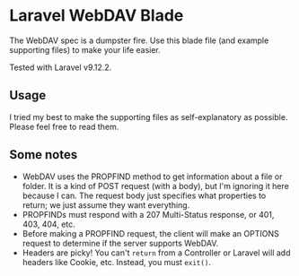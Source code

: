 # Laravel WebDAV Blade

The WebDAV spec is a dumpster fire. Use this blade file (and example supporting files) to make your life easier.

Tested with Laravel v9.12.2.

## Usage

I tried my best to make the supporting files as self-explanatory as possible. Please feel free to read them.

## Some notes

+ WebDAV uses the PROPFIND method to get information about a file or folder. It is a kind of POST request (with a body), but I'm ignoring it here because I can. The request body just specifies what properties to return; we just assume they want everything.
+ PROPFINDs must respond with a 207 Multi-Status response, or 401, 403, 404, etc.
+ Before making a PROPFIND request, the client will make an OPTIONS request to determine if the server supports WebDAV.
+ Headers are picky! You can't `return` from a Controller or Laravel will add headers like Cookie, etc. Instead, you must `exit()`.